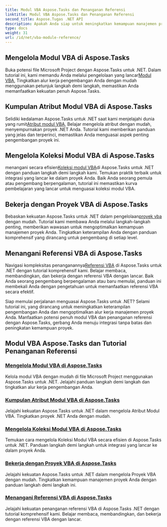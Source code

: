 ```yaml
---
title: Modul VBA Aspose.Tasks dan Penanganan Referensi
linktitle: Modul VBA Aspose.Tasks dan Penanganan Referensi
second_title: Aspose.Tugas .NET API
description: Apakah Anda siap untuk meningkatkan kemampuan manajemen proyek Anda menggunakan Aspose.Tasks .NET? Selami tutorial komprehensif kami untuk modul VBA dan penanganan referensi.
type: docs
weight: 31
url: /id/net/vba-module-reference/
---
```


## Mengelola Modul VBA di Aspose.Tasks

 Buka potensi file Microsoft Project dengan Aspose.Tasks untuk .NET. Dalam tutorial ini, kami memandu Anda melalui pengelolaan yang lancar[Modul VBA](./managing-vba-modules/), Tingkatkan alur kerja pengembangan Anda dengan mudah menggunakan petunjuk langkah demi langkah, memastikan Anda memanfaatkan kekuatan penuh Aspose.Tasks.

## Kumpulan Atribut Modul VBA di Aspose.Tasks

 Selidiki kedalaman Aspose.Tasks untuk .NET saat kami menjelajahi dunia yang rumit[Atribut modul VBA](./vba-module-attribute-collection/), Belajar mengelola atribut dengan mudah, menyempurnakan proyek .NET Anda. Tutorial kami memberikan panduan yang jelas dan terperinci, memastikan Anda menguasai aspek penting pengembangan proyek ini.

## Mengelola Koleksi Modul VBA di Aspose.Tasks

 menangani secara efisien[Koleksi modul VBA](./vba-module-collections/)di Aspose.Tasks untuk .NET dengan panduan langkah demi langkah kami. Temukan praktik terbaik untuk integrasi yang lancar ke dalam proyek Anda. Baik Anda seorang pemula atau pengembang berpengalaman, tutorial ini memastikan kurva pembelajaran yang lancar untuk menguasai koleksi modul VBA.

## Bekerja dengan Proyek VBA di Aspose.Tasks

 Bebaskan kekuatan Aspose.Tasks untuk .NET dalam pengelolaan[proyek vba](./vba-projects/) dengan mudah. Tutorial kami membawa Anda melalui langkah-langkah penting, memberikan wawasan untuk mengoptimalkan kemampuan manajemen proyek Anda. Tingkatkan keterampilan Anda dengan panduan komprehensif yang dirancang untuk pengembang di setiap level.

## Menangani Referensi VBA di Aspose.Tasks

 Navigasi kompleksitas penanganannya[Referensi VBA](./vba-references/) di Aspose.Tasks untuk .NET dengan tutorial komprehensif kami. Belajar membaca, membandingkan, dan bekerja dengan referensi VBA dengan lancar. Baik Anda seorang pengembang berpengalaman atau baru memulai, panduan ini membekali Anda dengan pengetahuan untuk memanfaatkan referensi VBA secara efektif.

Siap memulai perjalanan menguasai Aspose.Tasks untuk .NET? Selami tutorial ini, yang dirancang untuk meningkatkan keterampilan pengembangan Anda dan mengoptimalkan alur kerja manajemen proyek Anda. Manfaatkan potensi penuh modul VBA dan penanganan referensi dengan Aspose.Tasks, gerbang Anda menuju integrasi tanpa batas dan peningkatan kemampuan proyek.
## Modul VBA Aspose.Tasks dan Tutorial Penanganan Referensi
### [Mengelola Modul VBA di Aspose.Tasks](./managing-vba-modules/)
Kelola modul VBA dengan mudah di file Microsoft Project menggunakan Aspose.Tasks untuk .NET. Jelajahi panduan langkah demi langkah dan tingkatkan alur kerja pengembangan Anda.
### [Kumpulan Atribut Modul VBA di Aspose.Tasks](./vba-module-attribute-collection/)
Jelajahi kekuatan Aspose.Tasks untuk .NET dalam mengelola Atribut Modul VBA. Tingkatkan proyek .NET Anda dengan mudah.
### [Mengelola Koleksi Modul VBA di Aspose.Tasks](./vba-module-collections/)
Temukan cara mengelola Koleksi Modul VBA secara efisien di Aspose.Tasks untuk .NET. Panduan langkah demi langkah untuk integrasi yang lancar ke dalam proyek Anda.
### [Bekerja dengan Proyek VBA di Aspose.Tasks](./vba-projects/)
Jelajahi kekuatan Aspose.Tasks untuk .NET dalam mengelola Proyek VBA dengan mudah. Tingkatkan kemampuan manajemen proyek Anda dengan panduan langkah demi langkah ini.
### [Menangani Referensi VBA di Aspose.Tasks](./vba-references/)
Jelajahi kekuatan penanganan referensi VBA di Aspose.Tasks .NET dengan tutorial komprehensif kami. Belajar membaca, membandingkan, dan bekerja dengan referensi VBA dengan lancar.